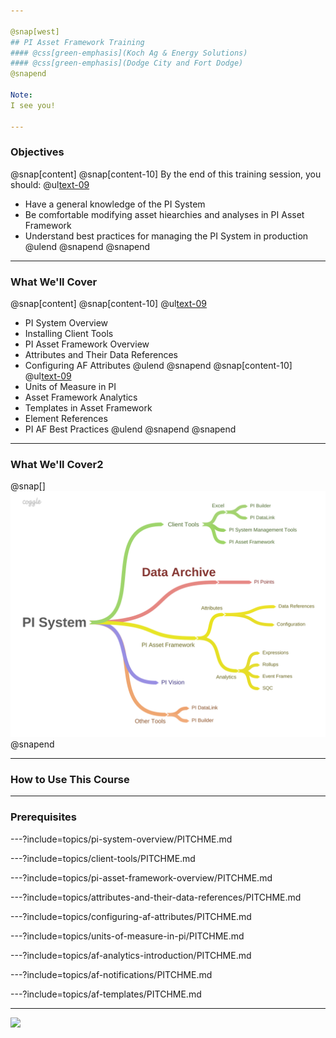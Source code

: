 ```yaml
---

@snap[west]
## PI Asset Framework Training
#### @css[green-emphasis](Koch Ag & Energy Solutions)
#### @css[green-emphasis](Dodge City and Fort Dodge)
@snapend

Note: 
I see you!

---
```


### Objectives
@snap[content]
@snap[content-10]
By the end of this training session, you should:
@ul[text-09](false)
- Have a general knowledge of the PI System
- Be comfortable modifying asset hiearchies and analyses in PI Asset Framework
- Understand best practices for managing the PI System in production
@ulend
@snapend
@snapend
---

### What We'll Cover

@snap[content]
@snap[content-10]
@ul[text-09](false)
- PI System Overview
- Installing Client Tools
- PI Asset Framework Overview
- Attributes and Their Data References
- Configuring AF Attributes
@ulend
@snapend
@snap[content-10]
@ul[text-09](false)
- Units of Measure in PI
- Asset Framework Analytics
- Templates in Asset Framework
- Element References
- PI AF Best Practices
@ulend
@snapend
@snapend

---

### What We'll Cover2
@snap[]
![height=400 width=100%](assets\img\course-outline.png)
@snapend

---

### How to Use This Course


---

### Prerequisites

---?include=topics/pi-system-overview/PITCHME.md

---?include=topics/client-tools/PITCHME.md

---?include=topics/pi-asset-framework-overview/PITCHME.md

---?include=topics/attributes-and-their-data-references/PITCHME.md

---?include=topics/configuring-af-attributes/PITCHME.md

---?include=topics/units-of-measure-in-pi/PITCHME.md

---?include=topics/af-analytics-introduction/PITCHME.md

---?include=topics/af-notifications/PITCHME.md

---?include=topics/af-templates/PITCHME.md

---

![](https://www.youtube.com/embed/0iO3Xu0lbTk)
